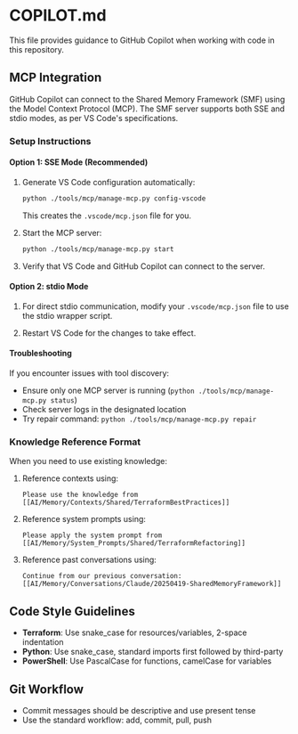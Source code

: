 # COPILOT.md

This file provides guidance to GitHub Copilot when working with code in this repository.

## MCP Integration

GitHub Copilot can connect to the Shared Memory Framework (SMF) using the Model Context Protocol (MCP). The SMF server supports both SSE and stdio modes, as per VS Code's specifications.

### Setup Instructions

#### Option 1: SSE Mode (Recommended)

1. Generate VS Code configuration automatically:
   ```bash
   python ./tools/mcp/manage-mcp.py config-vscode
   ```
   This creates the `.vscode/mcp.json` file for you.

2. Start the MCP server:
   ```bash
   python ./tools/mcp/manage-mcp.py start
   ```

3. Verify that VS Code and GitHub Copilot can connect to the server.

#### Option 2: stdio Mode

1. For direct stdio communication, modify your `.vscode/mcp.json` file to use the stdio wrapper script.

2. Restart VS Code for the changes to take effect.

#### Troubleshooting

If you encounter issues with tool discovery:
- Ensure only one MCP server is running (`python ./tools/mcp/manage-mcp.py status`)
- Check server logs in the designated location
- Try repair command: `python ./tools/mcp/manage-mcp.py repair`

### Knowledge Reference Format

When you need to use existing knowledge:

1. Reference contexts using:
   ```
   Please use the knowledge from [[AI/Memory/Contexts/Shared/TerraformBestPractices]]
   ```

2. Reference system prompts using:
   ```
   Please apply the system prompt from [[AI/Memory/System_Prompts/Shared/TerraformRefactoring]]
   ```

3. Reference past conversations using:
   ```
   Continue from our previous conversation: [[AI/Memory/Conversations/Claude/20250419-SharedMemoryFramework]]
   ```

## Code Style Guidelines
- **Terraform**: Use snake_case for resources/variables, 2-space indentation
- **Python**: Use snake_case, standard imports first followed by third-party
- **PowerShell**: Use PascalCase for functions, camelCase for variables

## Git Workflow
- Commit messages should be descriptive and use present tense
- Use the standard workflow: add, commit, pull, push